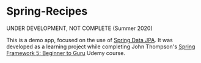 # Spring-Recipes
UNDER DEVELOPMENT, NOT COMPLETE (Summer 2020)

This is a demo app, focused on the use of [Spring Data JPA](https://spring.io/projects/spring-data-jpa). 
It was developed as a learning project while completing John Thompson's 
[Spring Framework 5: Beginner to Guru](https://www.udemy.com/spring-framework-5-beginner-to-guru) 
Udemy course.